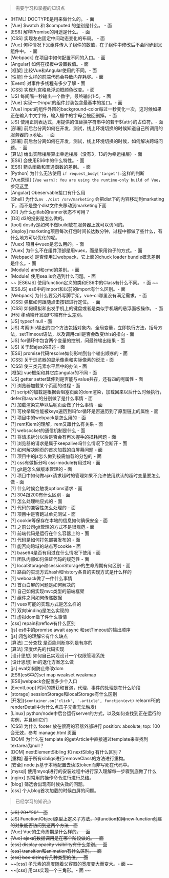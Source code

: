 > 需要学习和掌握的知识点

- [HTML] DOCTYPE是用来做什么的。 - 面
- [Vue] $watch 和 $computed 的差别是什么。 - 面
- [ES6] 解释Promise的用途是什么。   - 面
- [CSS] 实现左右固定中间动态变化的布局。 - 面
- [Vue] 何种情况下父组件传入子组件的数值，在子组件中修改后不会同步到父组件中。 - 面
- [Webpack] 在项目中如何配置不同的入口。- 面
- [Angular] 如何在模板中设置数值。- 面
- [框架] 比较Vue和Angular使用的不同。- 面
- [性能] 什么样的前端代码会导致内存耗尽。- 面
- [Event] 对事件多线程有多少了解 - 面
- [CSS] 实现九宫格悬浮边框颜色改变。- 面
- [JS] 每间隔一秒输出一个数字，最终输出1-5。- 面
- [Vue] 实现一个input的组件封装包含最基本的接口。- 面
- [Vue] input的组件外围的background-color每过一秒变化一次，这时候如果正在输入中文字符，输入框中的字母会被回删掉。- 面
- [JS] 使用正则表达式，用提供的值替换字符串中的若干${attr}的占位符。- 面
- [部署] 前后台分离如何在开发，测试，线上环境切换的时候知道自己所调用的服务器的ip地址。 - 面
- [部署] 前后台分离如何在开发，测试，线上环境切换的时候，如何解决跨域问题。- 面
- [算法] 给出实际楼层算出幸运楼层（没有3，13的为幸运楼层）- 面
- [ES6] 会使用ES6中的什么特性。- 面
- [ES6] 箭头函数和普通函数的差别。 - 面
- [Python] 为什么无法使用 `if request_body['target']:`这样的判断
- [Vue原理] `[Vue warn]: You are using the runtime-only build of Vue`，参见[这里](https://github.com/vuejs-templates/webpack/issues/215)
- [Angular] Obeservable接口有什么用
- [Shell] 为什么`mv ./dist /srv/marketing` 会把dist下的内容移动到marketing下，而不是整个dist文件夹移动到marketing下面
- [CI] 为什么gitlab的runner状态不可用？
- [D3] d3的投影是怎么做的。
- [tool] dosify是如何不做build放在服务器上就可以访问的。
- [deploy] marketing项目每次打包时间长达数分钟，过程中都做了些什么，有什么地方可以优化的呢。
- [Vuex] 项目中vuex是怎么用的。- 面
- [Vuex] 为什么不在组件顶部是用vuex，而是采用钩子的方式。- 面
- [Webpack] 是否使用过webpack，它上面的chuck loader bundle概念差别是什么。- 面
- [Module] amd和cmd的差别。- 面
- [Module] 使用sea.is会遇到什么问题。- 面
- ~~ [ES6/JS] 使用function定义的类和ES6中的Class有什么不同。 - 面 ~~ 
- [ES6JS] es6中的import和以前的import有什么区别。- 面
- [Webpack] 为什么要另外写脚手架，vue-cli哪里没有满足需求。- 面
- [CSS] 弹框如何跟随点击按钮进行定位。 - 面
- [CSS] 如何模拟和出发手机上的键盘或者是类似手机端的悬浮面板操作。 - 面
- [H5] 移动端开发跟PC端有什么差别。
- [JS] typeof null - 面
- [JS] 考察this输出的四个方法包括对象内，全局变量，立即执行方法，括号方法，setTimeout语法，以及调用call是否会改变this的指向 - 面
- [JS] for循环中包含两个变量的控制，问最终输出结果 - 面
- [JS] 关于起ajax的描述 - 面
- [ES6] promise代码resolve如何影响到各个输出顺序的 - 面
- [CSS] 关于浏览器的显示像素和实际像素的说法 - 面
- [CSS] 使三类元素水平居中的办法 - 面
- [框架] vue框架和其它库angular的不同 - 面
- [JS] getter setter延伸到是否能与value共存，还有四的呢属性 - 面
- [?] 浏览器加载某个页面的过程 - 面
- [?] script的加载是根据会阻塞页面的dom渲染，加载回来以后什么时候执行，defer和async的分别做了是什么事情 - 面
- [?] 加载渲染完毕以后呢页面做了什么事情 - 面
- [?] 可枚举属性能被keys遍历到吗for循环是否遍历到了原型链上的属性 - 面
- [?] 项目中的webpack是怎么用的 - 面
- [?] rem和em的理解，rem又跟什么有关系 - 面
- [?] websocket的通信机制是什么 - 面
- [?] 将请求拆分以后是否会有再次握手的损耗问题 - 面
- [?] 浏览器的请求是属于keepalive吗什么情况下会断开 - 面
- [?] 如何解决网页的首次加载的白屏幕问题 - 面
- [?] 项目中的js怎么做到按需加载的分包的 - 面
- [?] css有做拆分吗 css-module有用过吗 - 面
- [?] git是怎么做版本管理的 - 面
- [?] 项目中如何做ajax请求超时的管理如果不允许使用默认的超时变量要怎么做 - 面
- [?] 什么时候会触发options请求 - 面
- [?] 304跟200有什么区别 - 面
- [?] 怎么处理响应式的 - 面
- [?] 代码的兼容性怎么处理的 - 面
- [?] 项目中是否跑过单元测试 - 面
- [?] cookie等保存在本地的信息如何确保安全 - 面
- [?] 之前公司git管理的方式不是很规范 - 面
- [?] 前端代码是运行在什么容器上的 - 面
- [?] 代码是如何打包部署发布的 - 面
- [?] 能否向跨域的站点写cookie - 面
- [?] base64是否有用过在什么情况下使用 - 面
- [?] 团队内部如何保证代码的规范性 - 面
- [?] localStorage和sessionStorage的生命周期有何区别 - 面
- [?] 路由的实现方式hash和history各自的实现方式是什么样的
- [?] weboack做了一件什么事情
- [?] 首页白屏的问题是如何解决的
- [?] 自己如何实现mvc类型的前端框架
- [?] 组件之间如何传递数据
- [?] vuex可能的实现方式是怎么样的
- [?] 双向binding是怎么实现的
- [?] 虚拟dom做了件什么事情
- [css] repain和reflow有什么区别
- [js] es6中的promise await async 和setTimeout的输出顺序
- [js] 闭包的理解它有什么缺点
- [算法] 二分查找 是否能判断序列是有序的
- [算法] 深度优先的代码实现
- [设计思想] 如何自己实现设计一个权限管理系统
- [设计思想] im的退化方案怎么做
- [js] eval如何防止修改dom
- [ES6]es6中的set map weakset weakmap
- [ES6]webpack会配置多少个入口
- [EventLoop] 时间的捕获和冒泡，代理，事件的处理是在什么阶段
- [storage] sessionStorage和localStorage有什么区别
- [开发](`$container.on('click', '.article', function(evt)` relearnFE的renderDetail中为什么点击子元素无法触发)
- [Linux] python/node中后台运行server的方式，以及如何查找到正在运行的实例，并且kill它们
- [CSS] 为什么 footer 放在很高的容器外部进行 position: absolute; top: 100 会无效，参考 manage.html 页面
- [DOM] 为什么在 template 的getArticle中直接通过template来查找到textarea为null？
- [DOM] nextElementSibling  和  nextSiblig 有什么区别？
- [重构] 基于所有sibligs进行removeClass的方法进行重构。
- [安全] node.js基于本地配置去读取token而非写死在代码中。
- [mysql] 使用mysql进行的安装过程中进行深入理解每一步骤到底做了什么
- [nginx] 对常用的操作命令进行进行总结。
- [blog] 筛选会出现有时候失效的问题。
- [css] 个人blog首次加载的时候白屏的问题。

> 已经学习的知识点

- ~~[JS] 20+"20" - 面~~
- ~~[JS] Function/Object原型上定义了方法，问function和用new function创建的对象能否访问到这两个方法 - 面~~
- ~~[Vue] Vue的生命周期是什么样的。 - 面~~
- ~~[Vue] ajax的数据调用是在哪个阶段做的。 - 面~~
- ~~[css] display opacity visibility有什么差别。- 面~~
- ~~[css] transition和animation有什么区别。- 面~~
- ~~[css] box-sizing有几种类型的值。- 面~~
- ~~[css] 子元素的高度随着父容器的宽度变大而变大。- 面 ~~
- ~~[css] 用css实现一个三角形。- 面 ~~